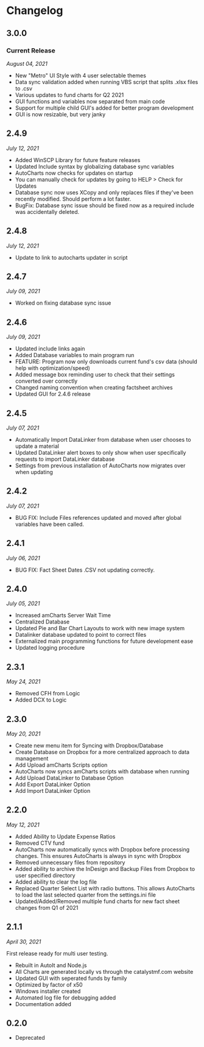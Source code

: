# Changelog

## 3.0.0
### Current Release

*August 04, 2021*

* New "Metro" UI Style with 4 user selectable themes
* Data sync validation added when running VBS script that splits .xlsx files to .csv
* Various updates to fund charts for Q2 2021
* GUI functions and variables now separated from main code
* Support for multiple child GUI's added for better program development
* GUI is now resizable, but very janky

## 2.4.9

*July 12, 2021*

* Added WinSCP Library for future feature releases
* Updated Include syntax by globalizing database sync variables
* AutoCharts now checks for updates on startup
* You can manually check for updates by going to HELP > Check for Updates
* Database sync now uses XCopy and only replaces files if they've been recently modified. Should perform a lot faster.
* BugFix: Database sync issue should be fixed now as a required include was accidentally deleted.

## 2.4.8

*July 12, 2021*

* Update to link to autocharts updater in script

## 2.4.7

*July 09, 2021*

* Worked on fixing database sync issue

## 2.4.6

*July 09, 2021*

* Updated include links again
* Added Database variables to main program run
* FEATURE: Program now only downloads current fund's csv data (should help with optimization/speed)
* Added message box reminding user to check that their settings converted over correctly
* Changed naming convention when creating factsheet archives
* Updated GUI for 2.4.6 release

## 2.4.5 

*July 07, 2021*

* Automatically Import DataLinker from database when user chooses to update a material
* Updated DataLinker alert boxes to only show when user specifically requests to import DataLinker database
* Settings from previous installation of AutoCharts now migrates over when updating

## 2.4.2

*July 07, 2021*

* BUG FIX: Include Files references updated and moved after global variables have been called.

## 2.4.1 

*July 06, 2021*

* BUG FIX: Fact Sheet Dates .CSV not updating correctly.

## 2.4.0 

*July 05, 2021*

* Increased amCharts Server Wait Time
* Centralized Database
* Updated Pie and Bar Chart Layouts to work with new image system
* Datalinker database updated to point to correct files
* Externalized main programming functions for future development ease
* Updated logging procedure

## 2.3.1 

*May 24, 2021*

* Removed CFH from Logic
* Added DCX to Logic

## 2.3.0 

*May 20, 2021*

* Create new menu item for Syncing with Dropbox/Database
* Create Database on Dropbox for a more centralized approach to data management
* Add Upload amCharts Scripts option
* AutoCharts now syncs amCharts scripts with database when running
* Add Upload DataLinker to Database Option
* Add Export DataLinker Option
* Add Import DataLinker Option

## 2.2.0

*May 12, 2021*

* Added Ability to Update Expense Ratios
* Removed CTV fund
* AutoCharts now automatically syncs with Dropbox before processing changes. This ensures AutoCharts is always in sync with Dropbox
* Removed unnecessary files from repository
* Added ability to archive the InDesign and Backup Files from Dropbox to user specified directory
* Added ability to clear the log file
* Replaced Quarter Select List with radio buttons. This allows AutoCharts to load the last selected quarter from the settings.ini file
* Updated/Added/Removed multiple fund charts for new fact sheet changes from Q1 of 2021

## 2.1.1

*April 30, 2021*

First release ready for multi user testing.

* Rebuilt in AutoIt and Node.js
* All Charts are generated locally vs through the catalystmf.com website
* Updated GUI with seperated funds by family
* Optimized by factor of x50
* Windows installer created
* Automated log file for debugging added
* Documentation added

## 0.2.0

* Deprecated